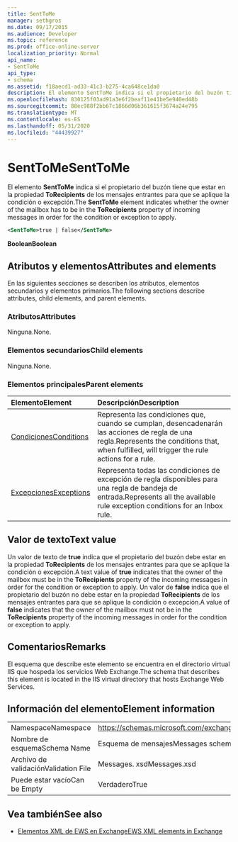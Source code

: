 ```yaml
---
title: SentToMe
manager: sethgros
ms.date: 09/17/2015
ms.audience: Developer
ms.topic: reference
ms.prod: office-online-server
localization_priority: Normal
api_name:
- SentToMe
api_type:
- schema
ms.assetid: f18aecd1-ad33-41c3-b275-4ca648ce1da0
description: El elemento SentToMe indica si el propietario del buzón tiene que estar en la propiedad ToRecipients de los mensajes entrantes para que se aplique la condición o excepción.
ms.openlocfilehash: 830125f03ad91a3e6f2beaf11e41be5e940ed48b
ms.sourcegitcommit: 88ec988f2bb67c1866d06b361615f3674a24e795
ms.translationtype: MT
ms.contentlocale: es-ES
ms.lasthandoff: 05/31/2020
ms.locfileid: "44439927"
---
```

# <a name="senttome"></a><span data-ttu-id="5fc71-103">SentToMe</span><span class="sxs-lookup"><span data-stu-id="5fc71-103">SentToMe</span></span>

<span data-ttu-id="5fc71-104">El elemento **SentToMe** indica si el propietario del buzón tiene que estar en la propiedad **ToRecipients** de los mensajes entrantes para que se aplique la condición o excepción.</span><span class="sxs-lookup"><span data-stu-id="5fc71-104">The **SentToMe** element indicates whether the owner of the mailbox has to be in the **ToRecipients** property of incoming messages in order for the condition or exception to apply.</span></span> 
  
```XML
<SentToMe>true | false</SentToMe>
```

 <span data-ttu-id="5fc71-105">**Boolean**</span><span class="sxs-lookup"><span data-stu-id="5fc71-105">**Boolean**</span></span>
## <a name="attributes-and-elements"></a><span data-ttu-id="5fc71-106">Atributos y elementos</span><span class="sxs-lookup"><span data-stu-id="5fc71-106">Attributes and elements</span></span>

<span data-ttu-id="5fc71-107">En las siguientes secciones se describen los atributos, elementos secundarios y elementos primarios.</span><span class="sxs-lookup"><span data-stu-id="5fc71-107">The following sections describe attributes, child elements, and parent elements.</span></span>
  
### <a name="attributes"></a><span data-ttu-id="5fc71-108">Atributos</span><span class="sxs-lookup"><span data-stu-id="5fc71-108">Attributes</span></span>

<span data-ttu-id="5fc71-109">Ninguna.</span><span class="sxs-lookup"><span data-stu-id="5fc71-109">None.</span></span>
  
### <a name="child-elements"></a><span data-ttu-id="5fc71-110">Elementos secundarios</span><span class="sxs-lookup"><span data-stu-id="5fc71-110">Child elements</span></span>

<span data-ttu-id="5fc71-111">Ninguna.</span><span class="sxs-lookup"><span data-stu-id="5fc71-111">None.</span></span>
  
### <a name="parent-elements"></a><span data-ttu-id="5fc71-112">Elementos principales</span><span class="sxs-lookup"><span data-stu-id="5fc71-112">Parent elements</span></span>

|<span data-ttu-id="5fc71-113">**Elemento**</span><span class="sxs-lookup"><span data-stu-id="5fc71-113">**Element**</span></span>|<span data-ttu-id="5fc71-114">**Descripción**</span><span class="sxs-lookup"><span data-stu-id="5fc71-114">**Description**</span></span>|
|:-----|:-----|
|[<span data-ttu-id="5fc71-115">Condiciones</span><span class="sxs-lookup"><span data-stu-id="5fc71-115">Conditions</span></span>](conditions.md) <br/> |<span data-ttu-id="5fc71-116">Representa las condiciones que, cuando se cumplan, desencadenarán las acciones de regla de una regla.</span><span class="sxs-lookup"><span data-stu-id="5fc71-116">Represents the conditions that, when fulfilled, will trigger the rule actions for a rule.</span></span>  <br/> |
|[<span data-ttu-id="5fc71-117">Excepciones</span><span class="sxs-lookup"><span data-stu-id="5fc71-117">Exceptions</span></span>](exceptions.md) <br/> |<span data-ttu-id="5fc71-118">Representa todas las condiciones de excepción de regla disponibles para una regla de bandeja de entrada.</span><span class="sxs-lookup"><span data-stu-id="5fc71-118">Represents all the available rule exception conditions for an Inbox rule.</span></span>  <br/> |
   
## <a name="text-value"></a><span data-ttu-id="5fc71-119">Valor de texto</span><span class="sxs-lookup"><span data-stu-id="5fc71-119">Text value</span></span>

<span data-ttu-id="5fc71-120">Un valor de texto de **true** indica que el propietario del buzón debe estar en la propiedad **ToRecipients** de los mensajes entrantes para que se aplique la condición o excepción.</span><span class="sxs-lookup"><span data-stu-id="5fc71-120">A text value of **true** indicates that the owner of the mailbox must be in the **ToRecipients** property of the incoming messages in order for the condition or exception to apply.</span></span> <span data-ttu-id="5fc71-121">Un valor de **false** indica que el propietario del buzón no debe estar en la propiedad **ToRecipients** de los mensajes entrantes para que se aplique la condición o excepción.</span><span class="sxs-lookup"><span data-stu-id="5fc71-121">A value of **false** indicates that the owner of the mailbox must not be in the **ToRecipients** property of the incoming messages in order for the condition or exception to apply.</span></span> 
  
## <a name="remarks"></a><span data-ttu-id="5fc71-122">Comentarios</span><span class="sxs-lookup"><span data-stu-id="5fc71-122">Remarks</span></span>

<span data-ttu-id="5fc71-123">El esquema que describe este elemento se encuentra en el directorio virtual IIS que hospeda los servicios Web Exchange.</span><span class="sxs-lookup"><span data-stu-id="5fc71-123">The schema that describes this element is located in the IIS virtual directory that hosts Exchange Web Services.</span></span>
  
## <a name="element-information"></a><span data-ttu-id="5fc71-124">Información del elemento</span><span class="sxs-lookup"><span data-stu-id="5fc71-124">Element information</span></span>

|||
|:-----|:-----|
|<span data-ttu-id="5fc71-125">Namespace</span><span class="sxs-lookup"><span data-stu-id="5fc71-125">Namespace</span></span>  <br/> |https://schemas.microsoft.com/exchange/services/2006/messages  <br/> |
|<span data-ttu-id="5fc71-126">Nombre de esquema</span><span class="sxs-lookup"><span data-stu-id="5fc71-126">Schema Name</span></span>  <br/> |<span data-ttu-id="5fc71-127">Esquema de mensajes</span><span class="sxs-lookup"><span data-stu-id="5fc71-127">Messages schema</span></span>  <br/> |
|<span data-ttu-id="5fc71-128">Archivo de validación</span><span class="sxs-lookup"><span data-stu-id="5fc71-128">Validation File</span></span>  <br/> |<span data-ttu-id="5fc71-129">Messages. xsd</span><span class="sxs-lookup"><span data-stu-id="5fc71-129">Messages.xsd</span></span>  <br/> |
|<span data-ttu-id="5fc71-130">Puede estar vacío</span><span class="sxs-lookup"><span data-stu-id="5fc71-130">Can be Empty</span></span>  <br/> |<span data-ttu-id="5fc71-131">Verdadero</span><span class="sxs-lookup"><span data-stu-id="5fc71-131">True</span></span>  <br/> |
   
## <a name="see-also"></a><span data-ttu-id="5fc71-132">Vea también</span><span class="sxs-lookup"><span data-stu-id="5fc71-132">See also</span></span>



- [<span data-ttu-id="5fc71-133">Elementos XML de EWS en Exchange</span><span class="sxs-lookup"><span data-stu-id="5fc71-133">EWS XML elements in Exchange</span></span>](ews-xml-elements-in-exchange.md)

